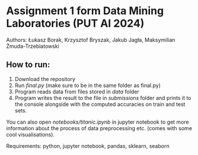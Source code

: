 # Assignment 1 form Data Mining Laboratories (PUT AI 2024)
Authors: Łukasz Borak, Krzysztof Bryszak, Jakub Jagła, Maksymilian Żmuda-Trzebiatowski 

## How to run:
1. Download the repository
2. Run *final.py* (make sure to be in the same folder as final.py)
3. Program reads data from files stored in *data* folder
4. Program writes the result to the file in *submissions* folder and prints it to the console alongside with the computed accuracies on train and test sets.

You can also open *notebooks/titanic.ipynb* in jupyter notebook to get more information about the process of data preprocessing etc. (comes with some cool visualisations).

Requirements: python, jupyter notebook, pandas, sklearn, seaborn
